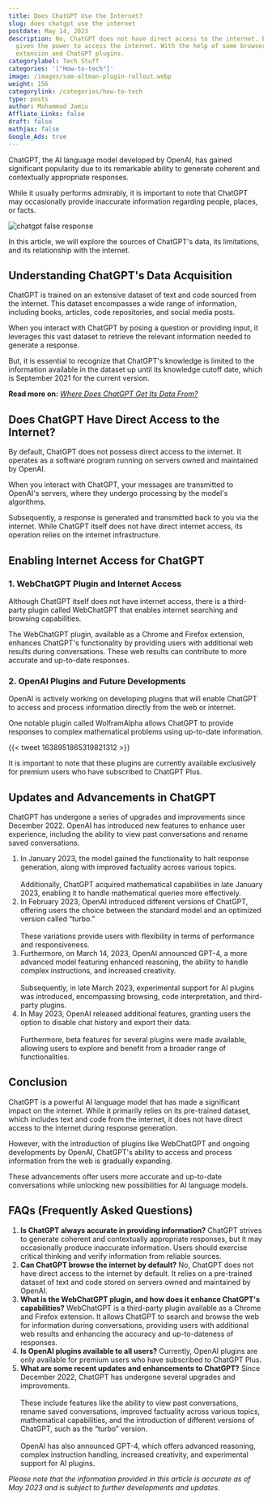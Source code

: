 ```yaml
---
title: Does ChatGPT Use the Internet?
slug: does chatgpt use the internet
postdate: May 14, 2023
description: No, ChatGPT does not have direct access to the internet. But can be
  given the power to access the internet. With the help of some browser
  extension and ChatGPT plugins.
categorylabel: Tech Stuff
categories: '["How-to-tech"]'
image: /images/sam-altman-plugin-rollout.webp
weight: 156
categorylink: /categories/how-to-tech
type: posts
author: Mohammad Jamiu
Affliate_Links: false
draft: false
mathjax: false
Google_Ads: true
---
```

ChatGPT, the AI language model developed by OpenAI, has gained significant popularity due to its remarkable ability to generate coherent and contextually appropriate responses. 

While it usually performs admirably, it is important to note that ChatGPT may occasionally provide inaccurate information regarding people, places, or facts. 

![chatgpt false response](/images/chatgpt-false-response.webp "chatgpt false response")

In this article, we will explore the sources of ChatGPT's data, its limitations, and its relationship with the internet.

## **Understanding ChatGPT's Data Acquisition**

ChatGPT is trained on an extensive dataset of text and code sourced from the internet. This dataset encompasses a wide range of information, including books, articles, code repositories, and social media posts. 

When you interact with ChatGPT by posing a question or providing input, it leverages this vast dataset to retrieve the relevant information needed to generate a response. 

But, it is essential to recognize that ChatGPT's knowledge is limited to the information available in the dataset up until its knowledge cutoff date, which is September 2021 for the current version.

**Read more on:** *[Where Does ChatGPT Get Its Data From?](/how-to-tech/where-does-chatgpt-get-data-from/)*

## **Does ChatGPT Have Direct Access to the Internet?**

By default, ChatGPT does not possess direct access to the internet. It operates as a software program running on servers owned and maintained by OpenAI. 

When you interact with ChatGPT, your messages are transmitted to OpenAI's servers, where they undergo processing by the model's algorithms.

Subsequently, a response is generated and transmitted back to you via the internet. While ChatGPT itself does not have direct internet access, its operation relies on the internet infrastructure.

## **Enabling Internet Access for ChatGPT**

### **1. WebChatGPT Plugin and Internet Access**

Although ChatGPT itself does not have internet access, there is a third-party plugin called WebChatGPT that enables internet searching and browsing capabilities. 

The WebChatGPT plugin, available as a Chrome and Firefox extension, enhances ChatGPT's functionality by providing users with additional web results during conversations. These web results can contribute to more accurate and up-to-date responses.

### **2. OpenAI Plugins and Future Developments**

OpenAI is actively working on developing plugins that will enable ChatGPT to access and process information directly from the web or internet. 

One notable plugin called WolframAlpha allows ChatGPT to provide responses to complex mathematical problems using up-to-date information. 

{{< tweet 1638951865319821312 >}}

It is important to note that these plugins are currently available exclusively for premium users who have subscribed to ChatGPT Plus.

## **Updates and Advancements in ChatGPT**

ChatGPT has undergone a series of upgrades and improvements since December 2022. OpenAI has introduced new features to enhance user experience, including the ability to view past conversations and rename saved conversations. 

1. In January 2023, the model gained the functionality to halt response generation, along with improved factuality across various topics.\
   \
   Additionally, ChatGPT acquired mathematical capabilities in late January 2023, enabling it to handle mathematical queries more effectively.
2. In February 2023, OpenAI introduced different versions of ChatGPT, offering users the choice between the standard model and an optimized version called “turbo.” \
   \
   These variations provide users with flexibility in terms of performance and responsiveness. 
3. Furthermore, on March 14, 2023, OpenAI announced GPT-4, a more advanced model featuring enhanced reasoning, the ability to handle complex instructions, and increased creativity. \
   \
   Subsequently, in late March 2023, experimental support for AI plugins was introduced, encompassing browsing, code interpretation, and third-party plugins.
4. In May 2023, OpenAI released additional features, granting users the option to disable chat history and export their data. \
   \
   Furthermore, beta features for several plugins were made available, allowing users to explore and benefit from a broader range of functionalities.

## **Conclusion**

ChatGPT is a powerful AI language model that has made a significant impact on the internet. While it primarily relies on its pre-trained dataset, which includes text and code from the internet, it does not have direct access to the internet during response generation. 

However, with the introduction of plugins like WebChatGPT and ongoing developments by OpenAI, ChatGPT's ability to access and process information from the web is gradually expanding. 

These advancements offer users more accurate and up-to-date conversations while unlocking new possibilities for AI language models.

## **FAQs (Frequently Asked Questions)**

1. **Is ChatGPT always accurate in providing information?** ChatGPT strives to generate coherent and contextually appropriate responses, but it may occasionally produce inaccurate information. Users should exercise critical thinking and verify information from reliable sources.
2. **Can ChatGPT browse the internet by default?** No, ChatGPT does not have direct access to the internet by default. It relies on a pre-trained dataset of text and code stored on servers owned and maintained by OpenAI.
3. **What is the WebChatGPT plugin, and how does it enhance ChatGPT's capabilities?** WebChatGPT is a third-party plugin available as a Chrome and Firefox extension. It allows ChatGPT to search and browse the web for information during conversations, providing users with additional web results and enhancing the accuracy and up-to-dateness of responses.
4. **Is OpenAI plugins available to all users?** Currently, OpenAI plugins are only available for premium users who have subscribed to ChatGPT Plus.
5. **What are some recent updates and enhancements to ChatGPT?** Since December 2022, ChatGPT has undergone several upgrades and improvements. \
   \
   These include features like the ability to view past conversations, rename saved conversations, improved factuality across various topics, mathematical capabilities, and the introduction of different versions of ChatGPT, such as the “turbo” version. \
   \
   OpenAI has also announced GPT-4, which offers advanced reasoning, complex instruction handling, increased creativity, and experimental support for AI plugins.

*Please note that the information provided in this article is accurate as of May 2023 and is subject to further developments and updates.*